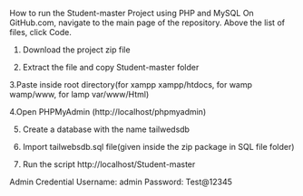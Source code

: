 How to run the Student-master  Project using PHP and MySQL
On GitHub.com, navigate to the main page of the repository.
Above the list of files, click  Code.

1. Download the project zip file

2. Extract the file and copy Student-master   folder

3.Paste inside root directory(for xampp xampp/htdocs, for wamp wamp/www, for lamp var/www/Html)

4.Open PHPMyAdmin (http://localhost/phpmyadmin)

5. Create a database with the name tailwedsdb

6. Import tailwebsdb.sql file(given inside the zip package in SQL file folder)

7. Run the script http://localhost/Student-master

Admin Credential
Username: admin
Password: Test@12345
